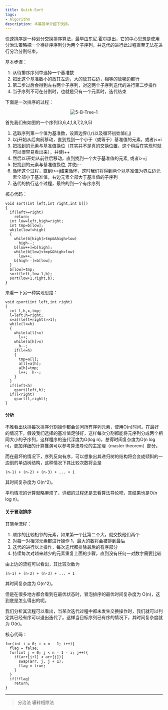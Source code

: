 ```yaml
---
title: Quick-Sort
tags:
- Algorithm
description: 本篇简单介绍下快排。
---
```


快速排序是一种划分交换排序算法，最早由东尼.霍尔提出，它的中心思想是使用分治法策略把一个待排序序列分为两个子序列，并迭代的进行此过程直至无法在进行分治分割结束。

基本步骤：

1. 从待排序序列中选择一个基准数
2. 把比这个基准数小的放其左边，大的放其右边，相等的放哪边都行
3. 第二步过后会得到左右两个子序列，对这两个子序列迭代的进行第二步操作
4. 当子序列不可在分割时，也就是只有一个元素时，迭代结束

下面是一次排序的过程：

<div align=center>
  <img src="http://7xsger.com1.z0.glb.clouddn.com/image/blog/QuickSort-1.jpg" alt="5-B-Tree-1"/>
</div>

首先我们有如图的一个序列(3,6,4,1,8,7,2,9,5)

1. 选取序列第一个值为基准数，设置边界(l,r)以及循环初始值(i,j)
2. 以j开始从后向前移动，直到找到一个小于（或等于）基准值的元素，或者j<=i
3. 把找到的元素与基准值换位（其实并不是真的交换位置，这个稍后在实现时就可以很容易看出来），并使i++
4. 然后以i开始从前往后移动，直到找到一个大于基准值的元素, 或者i>=j
5. 把找到的元素与基准值换位, 并使j--
6. 循环这个过程，直到i>=j结束循环，这时我们将得到两个以基准值为界左边元素全部小于基准值，右边元素全部大于基准值的子序列
7. 迭代的执行这个过程，最终的到一个有序序列

核心代码：
```
void sort(int left,int right,int b[])
{
  if(left>=right)
    return;
  int low=left,high=right;
  int tmp=b[low];
  while(low!=high)
  {
    while(b[high]>tmp&&high>low)
      high--;
    b[low++]=b[high];
    while(b[low]<tmp&&high>low)
      low++;
    b[high--]=b[low];
  }
  b[low]=tmp; 
  sort(left,low-1,b);
  sort(low+1,right,b);  
}
```

来看一下另一种实现思路：

```
void qsort(int left,int right)
{
  int l,h,x,tmp;
  l=left;h=right;
  x=a[(left+right)>>1];
  while(l<=h)
  {
    while(a[l]<x)
      l++;
    while(a[h]>x)
      h--;
    if(l<=h)
    {
      tmp=a[l];
      a[l]=a[h];
      a[h]=tmp;
      l++;  h--;
    }
  }
  if(left<h)
    qsort(left,h);
  if(l<right)
    qsort(l,right);
}
```

#### 分析

不难看出快排每次排序分割操作都会访问所有序列元素，使用O(n)时间。在最好的情况下，假设我们选择的基准值足够好，这样每次分割都能将元序列分成两个相同大小的子序列，这样程序的迭代深度为O(log n)，总得时间复杂度为O(n log n)，更加详细的计算推演可以参考算法导论的主定理（master theorem）部分。

而在最坏的情况下，序列反向有序，可以想象出其递归树的结构将会变成倾斜的一边倒的单边树结构，这种情况下其比较次数将会是
```
(n-1) + (n-2) + (n-3) + ... + 1
```
其时间复杂度为 O(n^2)。

平均情况的计算就略麻烦了，详细的过程还是去看算法导论吧，其结果也是O(n log n)。


#### 关于冒泡排序

其简单流程：

1. 顺序的比较相邻的元素，如果第一个比第二个大，就交换他们两个
2. 对每一对相邻元素都进行操作 1，最大的数将会被排到最后
3. 迭代的进行以上操作，每次迭代都排除最后的有序部分
4. 持续每次对越来越少的元素重复上面的步骤，直到没有任何一对数字需要比较

由上边的流程可以看出，其比较次数为
```
(n-1) + (n-2) + (n-3) + ... + 1
```
其时间复杂度为 O(n^2)。

但是在很多地方都会看到在最优状态时，冒泡排序的最优时间复杂度为 O(n)，这到底是怎么得出的呢。

我们分析其流程可以看出，当某次迭代过程中都未发生交换操作时，我们就可以判定其已经有序可以退出迭代了。这样当目标序列已有序的情况下，其时间复杂度就为 O(n)。

核心代码：
```
for(int i = 0; i < n - 1; i++){
  flag = false;
  for(int j = 0; j < n - 1 - i; j++){
    if(arr[j+1] < arr[j]){
      swap(arr, j, j + 1);
      flag = true;
    }
  }
  if(!flag)
    return;
}
```

- - -

> 分治法
> 辗转相除法